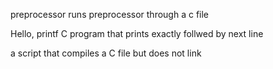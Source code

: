preprocessor runs preprocessor through a c file

Hello, printf C program that prints exactly follwed by next line

a script that compiles a C file but does not link 
